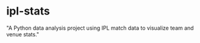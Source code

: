 # ipl-stats
"A Python data analysis project using IPL match data to visualize team and venue stats."
